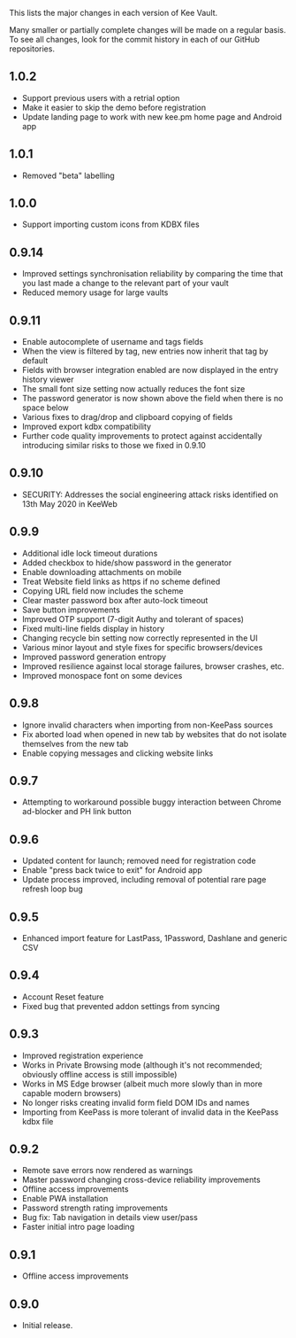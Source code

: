 This lists the major changes in each version of Kee Vault.

Many smaller or partially complete changes will be made on a regular basis. To see all changes, look for the commit history in each of our GitHub repositories.

## 1.0.2

* Support previous users with a retrial option
* Make it easier to skip the demo before registration
* Update landing page to work with new kee.pm home page and Android app

## 1.0.1

* Removed "beta" labelling

## 1.0.0

* Support importing custom icons from KDBX files

## 0.9.14

* Improved settings synchronisation reliability by comparing the time that you last made a change to the relevant part of your vault
* Reduced memory usage for large vaults

## 0.9.11

* Enable autocomplete of username and tags fields
* When the view is filtered by tag, new entries now inherit that tag by default
* Fields with browser integration enabled are now displayed in the entry history viewer
* The small font size setting now actually reduces the font size
* The password generator is now shown above the field when there is no space below
* Various fixes to drag/drop and clipboard copying of fields
* Improved export kdbx compatibility
* Further code quality improvements to protect against accidentally introducing similar risks to those we fixed in 0.9.10

## 0.9.10

* SECURITY: Addresses the social engineering attack risks identified on 13th May 2020 in KeeWeb

## 0.9.9

* Additional idle lock timeout durations
* Added checkbox to hide/show password in the generator
* Enable downloading attachments on mobile
* Treat Website field links as https if no scheme defined
* Copying URL field now includes the scheme
* Clear master password box after auto-lock timeout
* Save button improvements
* Improved OTP support (7-digit Authy and tolerant of spaces)
* Fixed multi-line fields display in history
* Changing recycle bin setting now correctly represented in the UI
* Various minor layout and style fixes for specific browsers/devices
* Improved password generation entropy
* Improved resilience against local storage failures, browser crashes, etc.
* Improved monospace font on some devices

## 0.9.8

* Ignore invalid characters when importing from non-KeePass sources
* Fix aborted load when opened in new tab by websites that do not isolate themselves from the new tab
* Enable copying messages and clicking website links

## 0.9.7

* Attempting to workaround possible buggy interaction between Chrome ad-blocker and PH link button

## 0.9.6

* Updated content for launch; removed need for registration code
* Enable "press back twice to exit" for Android app
* Update process improved, including removal of potential rare page refresh loop bug

## 0.9.5

* Enhanced import feature for LastPass, 1Password, Dashlane and generic CSV

## 0.9.4

* Account Reset feature
* Fixed bug that prevented addon settings from syncing

## 0.9.3

* Improved registration experience
* Works in Private Browsing mode (although it's not recommended; obviously offline access is still impossible)
* Works in MS Edge browser (albeit much more slowly than in more capable modern browsers)
* No longer risks creating invalid form field DOM IDs and names
* Importing from KeePass is more tolerant of invalid data in the KeePass kdbx file

## 0.9.2

* Remote save errors now rendered as warnings
* Master password changing cross-device reliability improvements
* Offline access improvements
* Enable PWA installation
* Password strength rating improvements
* Bug fix: Tab navigation in details view user/pass
* Faster initial intro page loading

## 0.9.1

* Offline access improvements

## 0.9.0

* Initial release.
